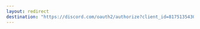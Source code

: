```yaml
---
layout: redirect
destination: "https://discord.com/oauth2/authorize?client_id=817513543049674773&permissions=403041382&scope=bot"
---
```

